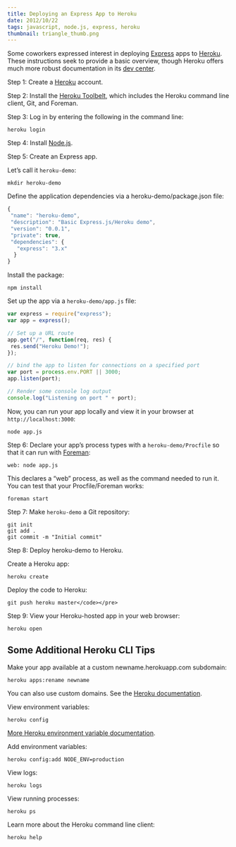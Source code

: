 ```yaml
---
title: Deploying an Express App to Heroku
date: 2012/10/22
tags: javascript, node.js, express, heroku
thumbnail: triangle_thumb.png
---
```


Some coworkers expressed interest in deploying <a href="http://expressjs.com">Express</a> apps to <a href="http://heroku.com">Heroku</a>. These instructions seek to provide a basic overview, though Heroku offers much more robust documentation in its <a href="https://devcenter.heroku.com">dev center</a>.


Step 1: Create a <a href="https://api.heroku.com/signup">Heroku</a> account.

Step 2: Install the <a href="https://toolbelt.herokuapp.com">Heroku Toolbelt</a>, which includes the Heroku command line client, Git, and Foreman.</li>

Step 3: Log in by entering the following in the command line:

```
heroku login
```

Step 4: Install <a href="http://nodejs.org">Node.js</a>.

Step 5: Create an Express app.

Let&#8217;s call it <code>heroku-demo</code>:

```
mkdir heroku-demo
```

Define the application dependencies via a heroku-demo/package.json file:

```javascript
{
 "name": "heroku-demo",
 "description": "Basic Express.js/Heroku demo",
 "version": "0.0.1",
 "private": true,
 "dependencies": {
   "express": "3.x"
  }
}
```

Install the package:

```
npm install
```

Set up the app via a <code>heroku-demo/app.js</code> file:

```javascript
var express = require("express");
var app = express();

// Set up a URL route
app.get("/", function(req, res) {
 res.send("Heroku Demo!");
});

// bind the app to listen for connections on a specified port
var port = process.env.PORT || 3000;
app.listen(port);

// Render some console log output
console.log("Listening on port " + port);
```

Now, you can run your app locally and view it in your browser at <code>http://localhost:3000</code>:

```
node app.js
```

Step 6: Declare your app&#8217;s process types with a <code>heroku-demo/Procfile</code> so that it can run with <a href="https://github.com/ddollar/foreman">Foreman</a>:

```
web: node app.js
```

This declares a &#8220;web&#8221; process, as well as the command needed to run it. You can test that your Procfile/Foreman works:</p>

```
foreman start
```

Step 7: Make <code>heroku-demo</code> a Git repository:

```
git init
git add .
git commit -m "Initial commit"
```

Step 8: Deploy heroku-demo to Heroku.

Create a Heroku app:

```
heroku create
```

Deploy the code to Heroku:

```
git push heroku master</code></pre>
```

Step 9: View your Heroku-hosted app in your web browser:

```
heroku open
```

## Some Additional Heroku CLI Tips

Make your app available at a custom newname.herokuapp.com subdomain:

```
heroku apps:rename newname
```

You can also use custom domains. See the <a href="https://devcenter.heroku.com/articles/custom-domains">Heroku documentation</a>.

View environment variables:

```
heroku config
```

<a href="https://devcenter.heroku.com/articles/config-vars">More Heroku environment variable documentation</a>.

Add environment variables:

```
heroku config:add NODE_ENV=production
```

View logs:

```
heroku logs
```

View running processes:

```
heroku ps
```

Learn more about the Heroku command line client:

```
heroku help
```

